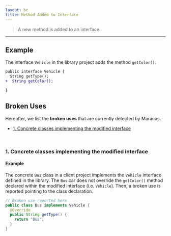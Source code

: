 ```yaml
---
layout: bc
title: Method Added to Interface
---
```


> A new method is added to an interface.

---

## Example
The interface `Vehicle` in the library project adds the method `getColor()`.

```diff
public interface Vehicle {
  String getType();
+  String getColor();

}

```


## Broken Uses
Hereafter, we list the **broken uses** that are currently detected by Maracas.   

- [1. Concrete classes implementing the modified interface](#case-1)

<br>

### 1. Concrete classes implementing the modified interface <a name="case-1"></a>

#### Example
The concrete `Bus` class in a client project implements the `Vehicle` interface defined in the library.
The `Bus` car does not override the `getColor()` method declared within the modified interface (i.e. `Vehicle`).
Then, a broken use is reported pointing to the class declaration.

```java
// Broken use reported here
public class Bus implements Vehicle {
  @Override
  public String getType() {
    return "Bus";
  }
}
```

